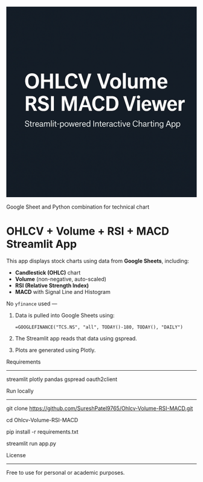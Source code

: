 ![Banner](OhlcvChart.png)

Google Sheet and Python combination for technical chart
# OHLCV + Volume + RSI + MACD Streamlit App

This app displays stock charts using data from **Google Sheets**, including:

- **Candlestick (OHLC)** chart
- **Volume** (non-negative, auto-scaled)
- **RSI (Relative Strength Index)**
- **MACD** with Signal Line and Histogram

No `yfinance` used — 

1. Data is pulled into Google Sheets using:
   ```excel
   =GOOGLEFINANCE("TCS.NS", "all", TODAY()-180, TODAY(), "DAILY")
2. The Streamlit app reads that data using gspread.

3. Plots are generated using Plotly.
   
Requirements
____________


streamlit
plotly
pandas
gspread
oauth2client

Run locally
___________

git clone https://github.com/SureshPatel9765/Ohlcv-Volume-RSI-MACD.git

cd Ohlcv-Volume-RSI-MACD

pip install -r requirements.txt

streamlit run app.py

License
_______

Free to use for personal or academic purposes.







